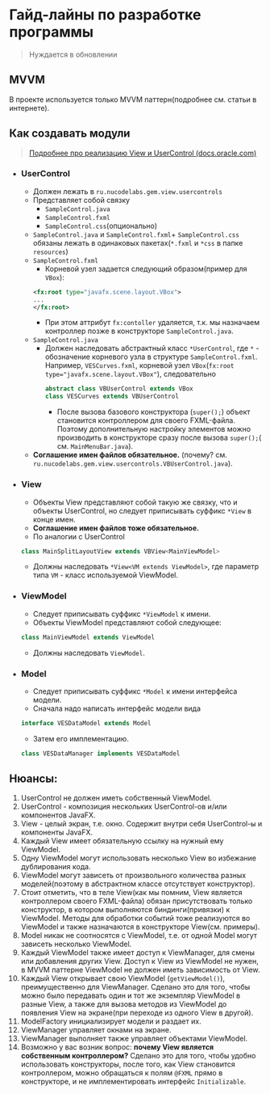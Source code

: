 # Гайд-лайны по разработке программы

> Нуждается в обновлении

## MVVM

В проекте используется только MVVM паттерн(подробнее см. статьи в интернете).

## Как создавать модули

> [Подробнее про реализацию View и UserControl (docs.oracle.com)](https://docs.oracle.com/javafx/2/fxml_get_started/custom_control.htm)

- ### UserControl
    - Должен лежать в `ru.nucodelabs.gem.view.usercontrols`
    - Представляет собой связку
        - `SampleControl.java`
        - `SampleControl.fxml`
        - `SampleControl.css`(опционально)
    - `SampleControl.java` и `SampleControl.fxml`+ `SampleControl.css` обязаны лежать в одинаковых пакетах(`*.fxml`
      и `*css` в папке `resources`)
    - `SampleControl.fxml`
        - Корневой узел задается следующий образом(пример для `VBox`):
      ```xml
      <fx:root type="javafx.scene.layout.VBox"> 
      ... 
      </fx:root>
      ```
        - При этом аттрибут `fx:contoller` удаляется, т.к. мы назначаем контроллер позже в
          конструкторе `SampleControl.java`.
    - `SampleControl.java`
        - Должен наследовать абстрактный класс `*UserControl`, где `*` - обозначение корневого узла в
          структуре `SampleControl.fxml`. Например, `VESCurves.fxml`, корневой узел
          `VBox`(`fx:root type="javafx.scene.layout.VBox"`), следовательно
          ```java 
          abstract class VBUserControl extends VBox  
          class VESCurves extends VBUserControl
          ```
            - После вызова базового конструктора (`super();`) объект становится контроллером для своего FXML-файла.
              Поэтому дополнительную настройку элементов можно производить в конструкторе сразу после вызова `super();`(
              см. `MainMenuBar.java`).
    - **Соглашение имен файлов обязательное.** (почему? см. `ru.nucodelabs.gem.view.usercontrols.VBUserControl.java`).
- ### View
    - Объекты View представляют собой такую же связку, что и объекты UserControl, но следует приписывать суффикс `*View`
      в конце имен.
    - **Соглашение имен файлов тоже обязательное.**
    - По аналогии с UserControl
  ```java
  class MainSplitLayoutView extends VBView<MainViewModel>
  ```
    - Должны наследовать `*View<VM extends ViewModel>`, где параметр типа `VM` - класс используемой ViewModel.
- ### ViewModel
    - Следует приписывать суффикс `*ViewModel` к имени.
    - Объекты ViewModel представляют собой следующее:
  ```java
  class MainViewModel extends ViewModel
  ```
    - Должны наследовать `ViewModel`.
- ### Model
    - Следует приписывать суффикс `*Model` к имени интерфейса модели.
    - Сначала надо написать интерфейс модели вида
    ```java
    interface VESDataModel extends Model
    ```
    - Затем его имплементацию.
    ```java
    class VESDataManager implements VESDataModel
    ```

## Нюансы:

1. UserControl не должен иметь собственный ViewModel.
2. UserControl - композиция нескольких UserControl-ов и/или компонентов JavaFX.
3. View - целый экран, т.е. окно. Содержит внутри себя UserControl-ы и компоненты JavaFX.
4. Каждый View имеет обязательную ссылку на нужный ему ViewModel.
5. Одну ViewModel могут использовать несколько View во избежание дублирования кода.
6. ViewModel могут зависеть от произвольного количества разных моделей(поэтому в абстрактном классе отсутствует
   конструктор).
7. Стоит отметить, что в теле View(как мы помним, View является контроллером своего FXML-файла) обязан присутствовать
   только конструктор, в котором выполняются биндинги(привязки) к ViewModel. Методы для обработки событий тоже
   реализуются во ViewModel и также назначаются в конструкторе View(см. примеры).
8. Model никак не соотносятся с ViewModel, т.е. от одной Model могут зависеть несколько ViewModel.
9. Каждый ViewModel также имеет доступ к ViewManager, для смены или добавления других View. Доступ к View из ViewModel
   не нужен, в MVVM паттерне ViewModel не должен иметь зависимость от View.
10. Каждый View открывает свою ViewModel (`getViewModel()`), преимущественно для ViewManager. Сделано это для того,
    чтобы можно было передавать один и тот же экземпляр ViewModel в разные View, а также для вызова методов из ViewModel
    до появления View на экране(при переходе из одного View в другой).
11. ModelFactory инициализирует модели и раздает их.
12. ViewManager управляет окнами на экране.
13. ViewManager выполняет также управляет объектами ViewModel.
14. Возможно у вас возник вопрос: **почему View является собственным контроллером?** Сделано это для того, чтобы удобно
    использовать конструкторы, после того, как View становится контроллером, можно обращаться к полям `@FXML` прямо в
    конструкторе, и не имплементировать интерфейс `Initializable`.


